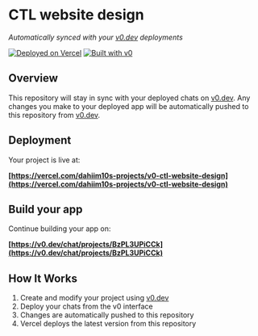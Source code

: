 # CTL website design

*Automatically synced with your [v0.dev](https://v0.dev) deployments*

[![Deployed on Vercel](https://img.shields.io/badge/Deployed%20on-Vercel-black?style=for-the-badge&logo=vercel)](https://vercel.com/dahiim10s-projects/v0-ctl-website-design)
[![Built with v0](https://img.shields.io/badge/Built%20with-v0.dev-black?style=for-the-badge)](https://v0.dev/chat/projects/BzPL3UPiCCk)

## Overview

This repository will stay in sync with your deployed chats on [v0.dev](https://v0.dev).
Any changes you make to your deployed app will be automatically pushed to this repository from [v0.dev](https://v0.dev).

## Deployment

Your project is live at:

**[https://vercel.com/dahiim10s-projects/v0-ctl-website-design](https://vercel.com/dahiim10s-projects/v0-ctl-website-design)**

## Build your app

Continue building your app on:

**[https://v0.dev/chat/projects/BzPL3UPiCCk](https://v0.dev/chat/projects/BzPL3UPiCCk)**

## How It Works

1. Create and modify your project using [v0.dev](https://v0.dev)
2. Deploy your chats from the v0 interface
3. Changes are automatically pushed to this repository
4. Vercel deploys the latest version from this repository
